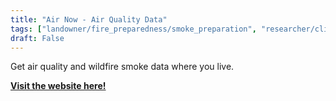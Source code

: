 ```yaml
---
title: "Air Now - Air Quality Data"
tags: ["landowner/fire_preparedness/smoke_preparation", "researcher/climate"]
draft: False
---
```


Get air quality  and wildfire smoke data where you live.

[**Visit the website here!**](https://www.airnow.gov/)

